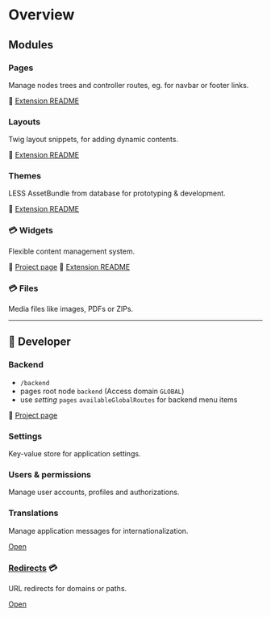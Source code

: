 # Overview

## Modules

### Pages

Manage nodes trees and controller routes, eg. for navbar or footer links.

:blue_book: [Extension README](https://github.com/dmstr/yii2-pages-module/blob/master/README.md)


### Layouts

Twig layout snippets, for adding dynamic contents.

:blue_book: [Extension README](https://github.com/dmstr/yii2-prototype-module/blob/master/README.md)

### Themes

LESS AssetBundle from database for prototyping & development.

:blue_book: [Extension README](https://github.com/dmstr/yii2-prototype-module/blob/master/README.md)

### :credit_card: Widgets 

Flexible content management system.

:blue_book: [Project page](https://git.hrzg.de/hrzg/yii2-widgets2-module)
:notebook: [Extension README](module-widgets.md)

### :credit_card: Files

Media files like images, PDFs or ZIPs.

---

## :construction_worker: Developer

### Backend

- `/backend`
- pages root node `backend` (Access domain `GLOBAL`)
 - use *setting* `pages` `availableGlobalRoutes` for backend menu items

:blue_book: [Project page](https://github.com/dmstr/yii2-backend-module)

### Settings

Key-value store for application settings.

### Users & permissions

Manage user accounts, profiles and authorizations.

### Translations

Manage application messages for internationalization.

[Open](/translatemanager)

### [Redirects](module-redirects.md) :credit_card: 

URL redirects for domains or paths.

[Open](/redirects)
